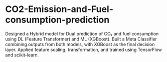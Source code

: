 # CO2-Emission-and-Fuel-consumption-prediction
Designed a Hybrid model for Dual prediction of CO₂ and fuel consumption using DL (Feature Transformer) and ML (XGBoost). Built a Meta Classifier combining outputs from both models, with XGBoost as the final decision layer. Applied feature scaling, transformation, and trained using TensorFlow and scikit-learn.
